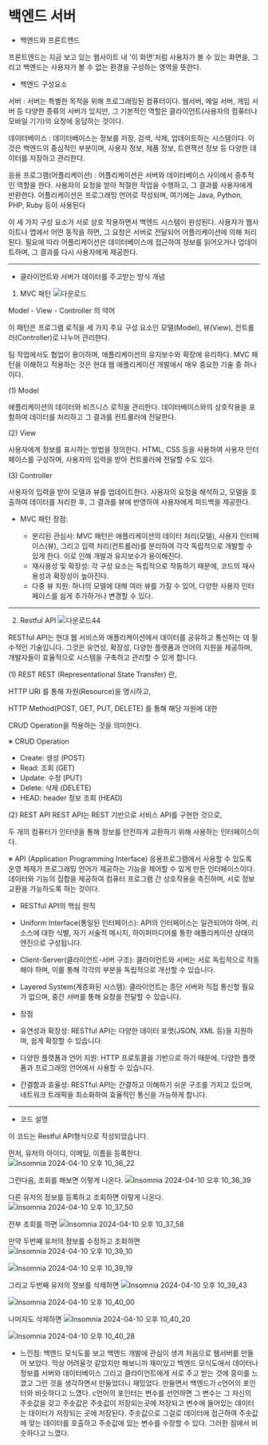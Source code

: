 # 백엔드 서버

* 백엔드와 프론트엔드

프론트엔드는 지금 보고 있는 웹사이트 내 '이 화면'처럼 사용자가 볼 수 있는 화면을, 
그리고 백엔드는 사용자가 볼 수 없는 환경을 구성하는 영역을 뜻한다.
 

* 백엔드 구성요소

서버 : 서버는 특별한 목적을 위해 프로그래밍된 컴퓨터이다. 웹서버, 메일 서버, 게임 서버 등 다양한 종류의 서버가 있지만, 그 기본적인 역할은 클라이언트(사용자의 컴퓨터나 모바일 기기)의 요청에 응답하는 것이다.

데이터베이스 : 데이터베이스는 정보를 저장, 검색, 삭제, 업데이트하는 시스템이다. 이것은 백엔드의 중심적인 부분이며, 사용자 정보, 제품 정보, 트랜잭션 정보 등 다양한 데이터를 저장하고 관리한다.

응용 프로그램(어플리케이션) : 어플리케이션은 서버와 데이터베이스 사이에서 중추적인 역할을 한다. 사용자의 요청을 받아 적절한 작업을 수행하고, 그 결과를 사용자에게 반환한다. 어플리케이션은 프로그래밍 언어로 작성되며, 여기에는 Java, Python, PHP, Ruby 등이 사용된다

이 세 가지 구성 요소가 서로 상호 작용하면서 백엔드 시스템이 완성된다. 사용자가 웹사이트나 앱에서 어떤 동작을 하면, 그 요청은 서버로 전달되어 어플리케이션에 의해 처리된다. 필요에 따라 어플리케이션은 데이터베이스에 접근하여 정보를 읽어오거나 업데이트하며, 그 결과를 다시 사용자에게 제공한다.

------

 * 클라이언트와 서버가 데이터를 주고받는 방식 개념

1. MVC 패턴
  ![다운로드](https://github.com/namgisung/webserver-Restful-API/assets/109130108/ade48c69-cc0f-46d7-bab2-b8d6d2137cab)
  
  Model - View - Controller 의 약어

  이 패턴은 프로그램 로직을 세 가지 주요 구성 요소인 모델(Model), 뷰(View), 컨트롤러(Controller)로 나누어 관리한다.

  팀 작업에서도 협업이 용이하며, 애플리케이션의 유지보수와 확장에 유리하다. 
  MVC 패턴을 이해하고 적용하는 것은 현대 웹 애플리케이션 개발에서 매우 중요한 기술 중 하나이다.
 
  (1) Model
  
  애플리케이션의 데이터와 비즈니스 로직을 관리한다. 
  데이터베이스와의 상호작용을 포함하여 데이터를 처리하고 그 결과를 컨트롤러에 전달한다.

 

  (2) View
  
  사용자에게 정보를 표시하는 방법을 정의한다. 
  HTML, CSS 등을 사용하여 사용자 인터페이스를 구성하며, 사용자의 입력을 받아 컨트롤러에 전달할 수도 있다.


  (3) Controller
  
  사용자의 입력을 받아 모델과 뷰를 업데이트한다. 
  사용자의 요청을 해석하고, 모델을 호출하여 데이터를 처리한 후, 그 결과를 뷰에 반영하여 사용자에게 피드백을 제공한다.

 * MVC 패턴 장점:
  
    * 분리된 관심사: MVC 패턴은 애플리케이션의 데이터 처리(모델), 사용자 인터페이스(뷰), 그리고 입력 처리(컨트롤러)를 분리하여 각각 독립적으로 개발할 수 있게 한다. 이로 인해 개발과 유지보수가 용이해진다.
    * 재사용성 및 확장성: 각 구성 요소는 독립적으로 작동하기 때문에, 코드의 재사용성과 확장성이 높아진다.
    * 다중 뷰 지원: 하나의 모델에 대해 여러 뷰를 가질 수 있어, 다양한 사용자 인터페이스를 쉽게 추가하거나 변경할 수 있다.

  
-----

2. Restful API
   ![다운로드44](https://github.com/namgisung/webserver-Restful-API/assets/109130108/12ccbf87-6414-4e74-b96e-516ee6deafb1)

  RESTful API는 현대 웹 서비스와 애플리케이션에서 데이터를 공유하고 통신하는 데 필수적인 기술입니다. 그것은 유연성, 확장성, 다양한 플랫폼과 언어의 지원을 제공하며, 개발자들이 효율적으로 시스템을 구축하고 관리할 수 있게 합니다. 
  
   (1) REST
  REST (Representational State Transfer) 란,

  HTTP URI 를 통해 자원(Resource)을 명시하고,

  HTTP Method(POST, GET, PUT, DELETE) 를 통해 해당 자원에 대한

  CRUD Operation을 적용하는 것을 의미한다.

  ※ CRUD Operation
  - Create: 생성 (POST)
  - Read: 조회 (GET)
  - Update: 수정 (PUT)
  - Delete: 삭제 (DELETE)
  - HEAD: header 정보 조회 (HEAD)
  
  (2) REST API
  REST API는 REST 기반으로 서비스 API를 구현한 것으로,

  두 개의 컴퓨터가 인터넷을 통해 정보를 안전하게 교환하기 위해 사용하는 인터페이스이다.


  ※ API (Application Programming Interface)
  응용프로그램에서 사용할 수 있도록 운영 체제가 프로그래밍 언어가 제공하는 기능을 제어할 수 있게 만든 인터페이스이다.
  데이터와 기능의 집합을 제공하여 컴퓨터 프로그램 간 상호작용을 촉진하며, 서로 정보 교환을 가능하도록 하는 것이다.


  * RESTful API의 핵심 원칙

   * Uniform Interface(통일된 인터페이스): API의 인터페이스는 일관되어야 하며, 리소스에 대한 식별, 자기 서술적 메시지, 하이퍼미디어를 통한 애플리케이션 상태의 엔진으로 구성됩니다.
   
   * Client-Server(클라이언트-서버 구조): 클라이언트와 서버는 서로 독립적으로 작동해야 하며, 이를 통해 각각의 부분을 독립적으로 개선할 수 있습니다.
   * Layered System(계층화된 시스템): 클라이언트는 종단 서버와 직접 통신할 필요가 없으며, 중간 서버를 통해 요청을 전달할 수 있습니다.
 

  * 장점
   
   * 유연성과 확장성: RESTful API는 다양한 데이터 포맷(JSON, XML 등)을 지원하며, 쉽게 확장할 수 있습니다.
  
   * 다양한 플랫폼과 언어 지원: HTTP 프로토콜을 기반으로 하기 때문에, 다양한 플랫폼과 프로그래밍 언어에서 사용할 수 있습니다.
  
   * 간결함과 효율성: RESTful API는 간결하고 이해하기 쉬운 구조를 가지고 있으며, 네트워크 트래픽을 최소화하여 효율적인 통신을 가능하게 합니다.

  
-----

 * 코드 설명

  이 코드는 Restful API형식으로 작성되었습니다.

  먼저, 유저의 아이디, 이메일, 이름을 등록한다.
  ![Insomnia 2024-04-10 오후 10_36_22](https://github.com/namgisung/webserver-Restful-API/assets/109130108/0008bb03-3837-4f03-a012-202a9c0a4389)

  그런다음, 조회를 해보면 이렇게 나온다.
  ![Insomnia 2024-04-10 오후 10_36_39](https://github.com/namgisung/webserver-Restful-API/assets/109130108/16951a8f-0787-4998-a425-c8c2c38f0f5a)

  다른 유저의 정보를 등록하고 조회하면 이렇게 나온다.
  ![Insomnia 2024-04-10 오후 10_37_50](https://github.com/namgisung/webserver-Restful-API/assets/109130108/1a6fd2c7-6802-46bf-9def-a6000338863f)

  전부 조회를 하면
  ![Insomnia 2024-04-10 오후 10_37_58](https://github.com/namgisung/webserver-Restful-API/assets/109130108/68093ad2-31bb-4430-a1ba-7f9cdf3f75b7)

  만약 두번째 유저의 정보를 수정하고 조회하면
  ![Insomnia 2024-04-10 오후 10_39_10](https://github.com/namgisung/webserver-Restful-API/assets/109130108/df5d72b3-9856-44eb-8687-23716abaa489)

  ![Insomnia 2024-04-10 오후 10_39_19](https://github.com/namgisung/webserver-Restful-API/assets/109130108/9558c86a-33a4-4720-83e2-c541d2b450d9)

  그리고 두번째 유저의 정보를 삭제하면
  ![Insomnia 2024-04-10 오후 10_39_43](https://github.com/namgisung/webserver-Restful-API/assets/109130108/9f98db5c-0461-4544-bfa1-5087e70e6ee8)
  
  ![Insomnia 2024-04-10 오후 10_40_00](https://github.com/namgisung/webserver-Restful-API/assets/109130108/c39b51e5-6949-4ae1-aeb8-34d838271a02)

  나머지도 삭제하면
  ![Insomnia 2024-04-10 오후 10_40_20](https://github.com/namgisung/webserver-Restful-API/assets/109130108/7fb99900-5d64-4078-b638-6c4d2aaed27d)
  
  ![Insomnia 2024-04-10 오후 10_40_28](https://github.com/namgisung/webserver-Restful-API/assets/109130108/80df6004-8860-4ff9-a2ba-c5c85f149637)

  * 느낀점:
    백엔드 모식도를 보고 백엔드 개발에 관심이 생겨 처음으로 웹서버를 만들어 보았다. 막상 어려울것 같았지만 해보니까 재미있고 백엔드 모식도애서 데이터나 정보를 서버와 데이터베이스 그리고 클라이언트에게 서로 주고 받는 것에 흥미를 느꼈고 그런 것을 생각하면서 만들었더니 재밌었다. 만들면서 백엔드가 c언어의 포인터와 비슷하다고 느꼈다. c언어의 포인터는 변수를 선언하면 그 변수는 그 자신의 주솟값을 갖고 주솟값은 주솟값이 저장되는곳에 저장되고 변수에 들어있는 데이터는 대이터가 저장되는 곳에 저장된다. 주솟값으로 그걸로 데이터에 접근하여 주솟값에 맞는 데이터를 호출하고 주솟값에 있는 변수를 수정할 수 있다. 그러한 점에서 비슷하다고 느꼈다.
  
